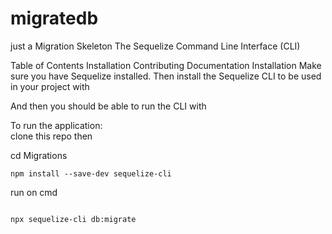 # migratedb
just a Migration Skeleton
The Sequelize Command Line Interface (CLI)

Table of Contents
Installation
Contributing
Documentation
Installation
Make sure you have Sequelize installed. Then install the Sequelize CLI to be used in your project with


And then you should be able to run the CLI with

To run the application:<br>
clone this repo then

cd Migrations
```
npm install --save-dev sequelize-cli

```
run on cmd

```

npx sequelize-cli db:migrate
  
```
